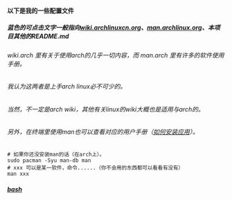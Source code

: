 #### 以下是我的一些配置文件
##### 蓝色的可点击文字一般指向[wiki.archlinuxcn.org](https://wiki.archlinuxcn.org)、[man.archlinux.org](https://man.archlinux.org)、本项目其他的README.md
###### wiki.arch 里有关于使用arch的几乎一切内容，而 man.arch 里有许多的软件使用手册。
###### 我认为这两者是上手arch linux必不可少的。
###### 当然，不一定是arch wiki，其他有关linux的wiki大概也是适用与arch的。
###### 另外，在终端里使用man也可以查看对应的用户手册（[如何安装应用](https://wiki.archlinuxcn.org/wiki/Pacman#%E5%AE%89%E8%A3%85%E8%BD%AF%E4%BB%B6%E5%8C%85)）。
```shell
# 如果你还没安装man的话（在arch上）。
sudo pacman -Syu man-db man
# xxx 可以是某一软件，命令......（你不会用的东西都可以看看有没有）
man xxx
```
##### [bash](.config/bash/README.md)